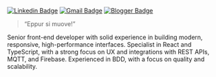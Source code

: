 [![Linkedin Badge](https://img.shields.io/badge/LinkedIn-0077B5?style=flat-square&logo=linkedin&logoColor=white&link=https://www.linkedin.com/in/tedmartins/)](https://www.linkedin.com/in/tedmartins/)
[![Gmail Badge](https://img.shields.io/badge/-ted.freela@gmail.com-c14438?style=flat-square&logo=Gmail&logoColor=white&link=mailto:ted.freela@gmail.com)](mailto:ted.freela@gmail.com) 
[![Blogger Badge](https://img.shields.io/badge/-Blog-orange?style=flat-square&logo=Blogger&logoColor=white&link=https://tedmartins.blogspot.com/)](https://tedmartins.blogspot.com/)

> “Eppur si muove!”

Senior front-end developer with solid experience in building modern, responsive, high-performance interfaces. Specialist in React and TypeScript, with a strong focus on UX and integrations with REST APIs, MQTT, and Firebase. Experienced in BDD, with a focus on quality and scalability.
